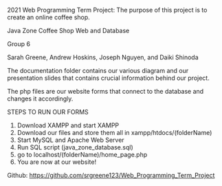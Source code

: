 2021 Web Programming Term Project: The purpose of this project is to create an online coffee shop.

Java Zone Coffee Shop Web and Database

Group 6

Sarah Greene, Andrew Hoskins, Joseph Nguyen, and Daiki Shinoda


The documentation folder contains our various diagram and our presentation slides that
contains crucial information behind our project.

The php files are our website forms that connect to the database and changes it accordingly.

STEPS TO RUN OUR FORMS
1. Download XAMPP and start XAMPP
2. Download our files and store them all in xampp/htdocs/(folderName)
3. Start MySQL and Apache Web Server
4. Run SQL script (java_zone_database.sql)
5. go to localhost/(folderName)/home_page.php
6. You are now at our website!

Github: https://github.com/srgreene123/Web_Programming_Term_Project
